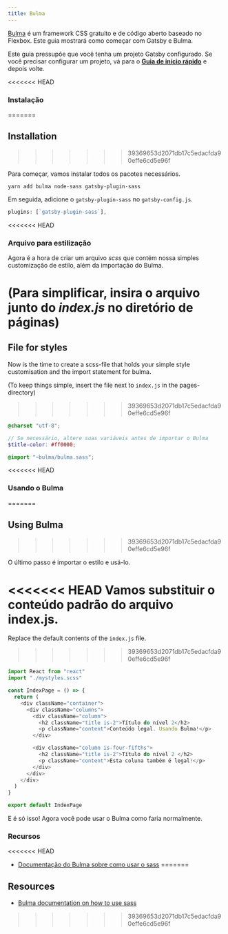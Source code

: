 ```yaml
---
title: Bulma
---
```


[Bulma](https://bulma.io) é um framework CSS gratuito e de código aberto baseado no Flexbox. Este guia mostrará como começar com Gatsby e Bulma.

Este guia pressupõe que você tenha um projeto Gatsby configurado. Se você precisar configurar um projeto, vá para o [**Guia de início rápido**](/docs/quick-start) e depois volte.

<<<<<<< HEAD
### Instalação
=======
## Installation
>>>>>>> 39369653d2071db17c5edacfda90effe6cd5e96f

Para começar, vamos instalar todos os pacotes necessários.

`yarn add bulma node-sass gatsby-plugin-sass`

Em seguida, adicione o  `gatsby-plugin-sass` no `gatsby-config.js`.

```javascript:title=gatsby-config.js
plugins: [`gatsby-plugin-sass`],
```

<<<<<<< HEAD
### Arquivo para estilização

Agora é a hora de criar um arquivo _scss_ que contém nossa simples customização de estilo, além da importação do Bulma.

(Para simplificar, insira o arquivo junto do _index.js_ no diretório de páginas)
=======
## File for styles

Now is the time to create a scss-file that holds your simple style customisation and the import statement for bulma.

(To keep things simple, insert the file next to `index.js` in the pages-directory)
>>>>>>> 39369653d2071db17c5edacfda90effe6cd5e96f

```scss:title=mystyles.scss
@charset "utf-8";

// Se necessário, altere suas variáveis ​​antes de importar o Bulma
$title-color: #ff0000;

@import "~bulma/bulma.sass";
```

<<<<<<< HEAD
### Usando o Bulma
=======
## Using Bulma
>>>>>>> 39369653d2071db17c5edacfda90effe6cd5e96f

O último passo é importar o estilo e usá-lo.

<<<<<<< HEAD
Vamos substituir o conteúdo padrão do arquivo index.js.
=======
Replace the default contents of the `index.js` file.
>>>>>>> 39369653d2071db17c5edacfda90effe6cd5e96f

```jsx:title=index.js
import React from "react"
import "./mystyles.scss"

const IndexPage = () => {
  return (
    <div className="container">
      <div className="columns">
        <div className="column">
          <h2 className="title is-2">Título do nível 2</h2>
          <p className="content">Conteúdo legal. Usando Bulma!</p>
        </div>

        <div className="column is-four-fifths">
          <h2 className="title is-2">Título do nível 2 </h2>
          <p className="content">Esta coluna também é legal!</p>
        </div>
      </div>
    </div>
  )
}

export default IndexPage
```
E é só isso! Agora você pode usar o Bulma como faria normalmente.

### Recursos

<<<<<<< HEAD
- [Documentação do Bulma sobre como usar o sass](https://bulma.io/documentation/customize/with-node-sass/)
=======
## Resources

- [Bulma documentation on how to use sass](https://bulma.io/documentation/customize/with-node-sass/)
>>>>>>> 39369653d2071db17c5edacfda90effe6cd5e96f

